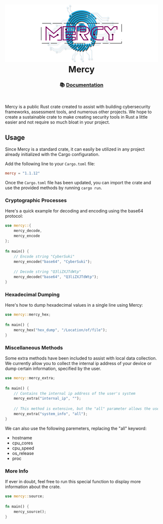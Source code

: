 <h1 align="center">
    <img src="assets/mercy_banner_v1.png" />
    <br />
    Mercy
</h1>

<h3 align="center">
    📚 <a href="https://docs.rs/mercy/latest/mercy/">Documentation</a>
</h3>
<br>

Mercy is a public Rust crate created to assist with building cybersecurity frameworks, assessment tools, and numerous other projects. We hope to create a sustainable crate to make creating security tools in Rust a little easier and not require so much bloat in your project.

## Usage
Since Mercy is a standard crate, it can easily be utilized in any project already initialized with the Cargo configuration.

Add the following line to your `Cargo.toml` file:
```toml
mercy = "1.1.12"
```

Once the `Cargo.toml` file has been updated, you can import the crate and use the provided methods by running `cargo run`.

### Cryptographic Processes
Here's a quick example for decoding and encoding using the base64 protocol:
```rust
use mercy::{
    mercy_decode,
    mercy_encode
};

fn main() {
    // Encode string "CyberSuki"
    mercy_encode("base64", "CyberSuki");
    
    // Decode string "Q3liZXJTdWtp"
    mercy_decode("base64", "Q3liZXJTdWtp");
}
```

### Hexadecimal Dumping
Here's how to dump hexadecimal values in a single line using Mercy:
```rust
use mercy::mercy_hex;

fn main() {
    mercy_hex("hex_dump", "/Location/of/file");
}
```

### Miscellaneous Methods
Some extra methods have been included to assist with local data collection. We currently allow you to collect the internal ip address of your device or dump certain information, specified by the user.
```rust
use mercy::mercy_extra;

fn main() {
    // Contains the internal ip address of the user's system
    mercy_extra("internal_ip", "");

    // This method is extensive, but the "all" parameter allows the user to dump everything we have set in Mercy
    mercy_extra("system_info", "all");
}
```
We can also use the following paremeters, replacing the "all" keyword:

- hostname
- cpu_cores
- cpu_speed
- os_release
- proc

### More Info
If ever in doubt, feel free to run this special function to display more information about the crate.
```rust
use mercy::source;

fn main() {
    mercy_source();
}
```